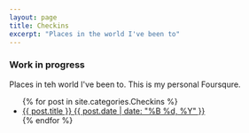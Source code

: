 ```yaml
---
layout: page
title: Checkins 
excerpt: "Places in the world I've been to"
---
```


<h3>Work in progress</h3>
<div>Places in teh world I've been to. This is my personal Foursqure.</div>

<ul class="post-list">
{% for post in site.categories.Checkins %} 
  <li><article><a href="{{ site.siteurl }}{{ post.url }}">{{ post.title }} <span class="entry-date"><time datetime="{{ post.date | date_to_xmlschema }}">{{ post.date | date: "%B %d, %Y" }}</time></span></a></article></li>
{% endfor %}
</ul>

